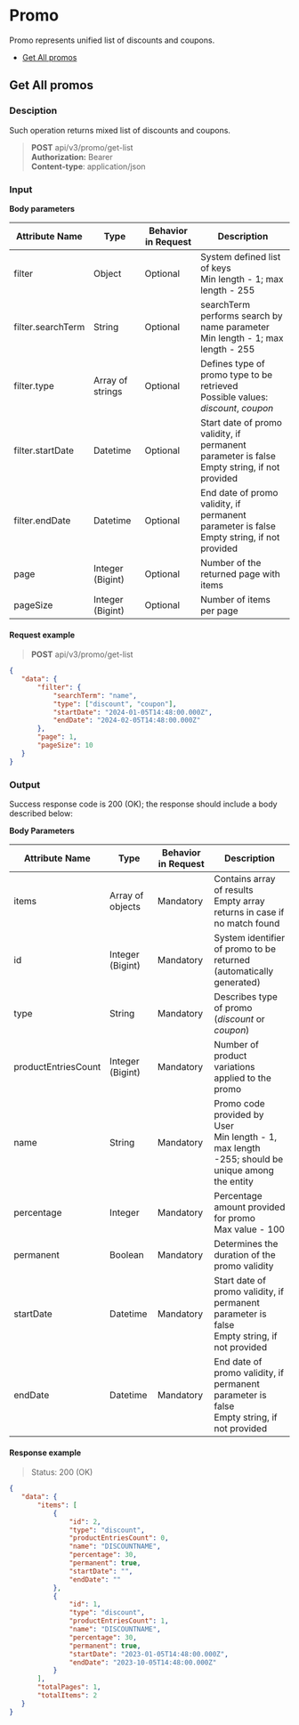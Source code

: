 # Promo

Promo represents unified list of discounts and coupons.

- [Get All promos](#get-all-promos)

## Get All promos

### Desciption 

Such operation returns mixed list of discounts and coupons.

> **POST** api/v3/promo/get-list<br/>
> **Authorization:** Bearer<br/>
> **Content-type**: application/json

### Input

**Body parameters**

|**Attribute Name**|**Type**|**Behavior in Request**|**Description**|
|---|---|---|---|
|filter|Object|Optional|System defined list of keys<br/>Min length - 1; max length - 255|
|filter.searchTerm|String|Optional|searchTerm performs search by name parameter<br/>Min length - 1; max length - 255|
|filter.type|Array of strings|Optional|Defines type of promo type to be retrieved<br/> Possible values: *discount*, *coupon*|
|filter.startDate|Datetime|Optional|Start date of promo validity, if permanent parameter is false<br/>Empty string, if not provided|
|filter.endDate|Datetime|Optional|End date of promo validity, if permanent parameter is false<br/>Empty string, if not provided|
|page|Integer<br/>(Bigint)|Optional|Number of the returned page with items|
|pageSize|Integer<br/>(Bigint)|Optional|Number of items per page|

#### Request example

> **POST** api/v3/promo/get-list

```json
{
   "data": {
       "filter": {
           "searchTerm": "name",
           "type": ["discount", "coupon"],
           "startDate": "2024-01-05T14:48:00.000Z",
           "endDate": "2024-02-05T14:48:00.000Z"
       },
       "page": 1,
       "pageSize": 10
   }
}
```

### Output

Success response code is 200 (OK); the response should include a body described below:

**Body Parameters**

|**Attribute Name**|**Type**|**Behavior in Request**|**Description**|
|---|---|---|---|
|items|Array of objects|Mandatory|Contains array of results<br/>Empty array returns in case if no match found|
|id|Integer<br/>(Bigint)|Mandatory|System identifier of promo to be returned (automatically generated)|
|type|String|Mandatory|Describes type of promo (*discount* or *coupon*)|
|productEntriesCount|Integer<br/>(Bigint)|Mandatory|Number of product variations applied to the promo|
|name|String|Mandatory|Promo code provided by User<br/>Min length - 1, max length -255; should be unique among the entity|
|percentage|Integer|Mandatory|Percentage amount provided for promo<br/>Max value - 100|
|permanent|Boolean|Mandatory|Determines the duration of the promo validity|
|startDate|Datetime|Mandatory|Start date of promo validity, if permanent parameter is false<br/>Empty string, if not provided|
|endDate|Datetime|Mandatory|End date of promo validity, if permanent parameter is false<br/>Empty string, if not provided|

#### Response example

> Status: 200 (OK)

```json
{
   "data": {
       "items": [
           {
               "id": 2,
               "type": "discount",
               "productEntriesCount": 0,
               "name": "DISCOUNTNAME",
               "percentage": 30,
               "permanent": true,
               "startDate": "",
               "endDate": ""
           },
           {
               "id": 1,
               "type": "discount",
               "productEntriesCount": 1,
               "name": "DISCOUNTNAME",
               "percentage": 30,
               "permanent": true,
               "startDate": "2023-01-05T14:48:00.000Z",
               "endDate": "2023-10-05T14:48:00.000Z"
           }
       ],
       "totalPages": 1,
       "totalItems": 2
   }
}
```